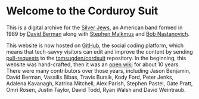 Welcome to the Corduroy Suit
============================

This is a digital archive for the [Silver Jews](http://en.wikipedia.org/wiki/Silver_Jews), an American band formed in 1989 by [David Berman](http://en.wikipedia.org/wiki/David_Berman_(musician)) along with [Stephen Malkmus](http://en.wikipedia.org/wiki/Stephen_Malkmus) and [Bob Nastanovich](http://en.wikipedia.org/wiki/Bob_Nastanovich).

This website is now hosted on [GitHub](http://ww.github.com), the social coding platform, which means that tech-savvy visitors can edit and improve the content by sending [pull-requests](https://help.github.com/articles/using-pull-requests) to the [tomsugden/cordsuit](https://github.com/tomsugden/cordsuit) repository. In the beginning, this website was hand-crafted, then it was an [open wiki](http://en.wikipedia.org/wiki/Wiki) for about 10 years. There were many contributors over those years, including Jason Benjamin, David Berman, Vassilis Bibas, Travis Bursik, Kody Ford, Peter Jenks, Adalena Kavanagh, Katrina Mitchell, Alex Parish, Stephen Pastel, Gate Pratt, Omri Rosen, Justin Taylor, David Todd, Ryan Walsh and David Weintraub. 
